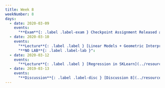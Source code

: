 ```yaml
---
title: Week 8
weekNumber: 8
days:
  - date: 2020-03-09
    events:
      "**Exam**{: .label .label-exam } Checkpoint Assignment Released at 8PM (due Mar. 10, 8PM)":
  - date: 2020-03-10
    events:
      "**Lecture**{: .label .label } [Linear Models + Geometric Interpretation](../resources/assets/lectures/lec15/LeastSquaresLinearRegression.html) ([slides](https://drive.google.com/open?id=1XYMw8vnFKFar1bGVYSrQzIH_NuOrs4dO)) ([code](http://data100.datahub.berkeley.edu/hub/user-redirect/git-sync?repo=https://github.com/DS-100/sp20&subPath=lecture/lec15/))":
      "**NO LAB**{: .label .label-lab }":
  - date: 2020-03-12
    events:
      "**Lecture**{: .label .label } [Regression in SKLearn](../resources/assets/lectures/lec16/SKLearnDemo.html),  [Feature Engineering](../resources/assets/lectures/lec16/FeatureEngineering.html) ([slides](https://drive.google.com/open?id=1fPhScEpIXRqSIPpuhSiTPnaHBEDOX62a)) ([code](http://data100.datahub.berkeley.edu/hub/user-redirect/git-sync?repo=https://github.com/DS-100/sp20&subPath=lecture/lec16/)) ([playlist](https://www.youtube.com/playlist?list=PLcK2S75CXo8NWWupuqe_AmCasOs-t3Vch)) ":
  - date: 2019-03-13
    events:
      "**Discussion**{: .label .label-disc } [Discussion 8](../resources/assets/discussions/disc08.pdf) ([solutions](../resources/assets/discussions/disc08_sol.pdf))":
---
```

